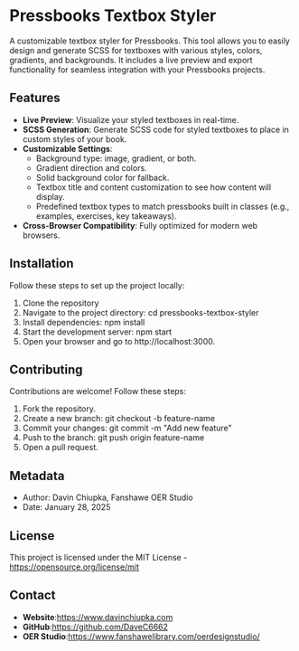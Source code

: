 # Pressbooks Textbox Styler

A customizable textbox styler for Pressbooks. This tool allows you to easily design and generate SCSS for textboxes with various styles, colors, gradients, and backgrounds. It includes a live preview and export functionality for seamless integration with your Pressbooks projects.

## Features

- **Live Preview**: Visualize your styled textboxes in real-time.
- **SCSS Generation**: Generate SCSS code for styled textboxes to place in custom styles of your book.
- **Customizable Settings**:
  - Background type: image, gradient, or both.
  - Gradient direction and colors.
  - Solid background color for fallback.
  - Textbox title and content customization to see how content will display.
  - Predefined textbox types to match pressbooks built in classes (e.g., examples, exercises, key takeaways).
- **Cross-Browser Compatibility**: Fully optimized for modern web browsers.

## Installation
Follow these steps to set up the project locally:

1. Clone the repository
2. Navigate to the project directory: cd pressbooks-textbox-styler
3. Install dependencies: npm install
4. Start the development server: npm start
5. Open your browser and go to http://localhost:3000.

## Contributing
Contributions are welcome! Follow these steps:
1. Fork the repository.
2. Create a new branch: git checkout -b feature-name
3. Commit your changes: git commit -m "Add new feature"
4. Push to the branch: git push origin feature-name
5. Open a pull request.

## Metadata

- Author: Davin Chiupka, Fanshawe OER Studio
- Date: January 28, 2025

## License

This project is licensed under the MIT License - https://opensource.org/license/mit

## Contact

- **Website**:https://www.davinchiupka.com
- **GitHub**:https://github.com/DaveC6662
- **OER Studio**:https://www.fanshawelibrary.com/oerdesignstudio/